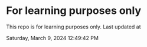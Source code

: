 # For learning purposes only
This repo is for learning purposes only.
Last updated at

Saturday, March 9, 2024 12:49:42 PM

